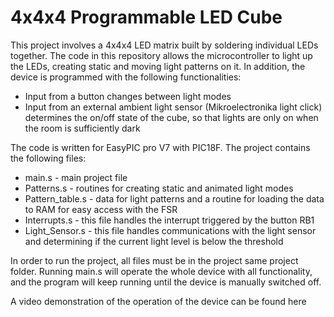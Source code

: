 # 4x4x4 Programmable LED Cube
This project involves a 4x4x4 LED matrix built by soldering individual LEDs together. The code in this repository allows the microcontroller to light up the LEDs, creating static and moving light patterns on it. In addition, the device is programmed with the following functionalities:
- Input from a button changes between light modes
- Input from an external ambient light sensor (Mikroelectronika light click) determines the on/off state of the cube, so that lights are only on when the room is sufficiently dark

The code is written for EasyPIC pro V7 with PIC18F.
The project contains the following files:
- main.s  - main project file
- Patterns.s - routines for creating static and animated light modes
- Pattern_table.s - data for light patterns and a routine for loading the data to RAM for easy access with the FSR
- Interrupts.s  - this file handles the interrupt triggered by the button RB1
- Light_Sensor.s  - this file handles communications with the light sensor and determining if the current light level is below the threshold

In order to run the project, all files must be in the project same project folder. Running main.s will operate the whole device with all functionality, and the program will keep running until the device is manually switched off.

A video demonstration of the operation of the device can be found here
